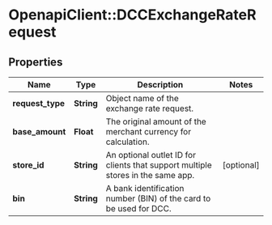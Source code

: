 # OpenapiClient::DCCExchangeRateRequest

## Properties
Name | Type | Description | Notes
------------ | ------------- | ------------- | -------------
**request_type** | **String** | Object name of the exchange rate request. | 
**base_amount** | **Float** | The original amount of the merchant currency for calculation. | 
**store_id** | **String** | An optional outlet ID for clients that support multiple stores in the same app. | [optional] 
**bin** | **String** | A bank identification number (BIN) of the card to be used for DCC. | 


